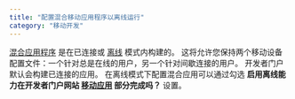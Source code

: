 ```yaml
---
title: "配置混合移动应用程序以离线运行"
category: "移动开发"
---
```


[混合应用程序](developing-hybrid-mobile-apps) 是在已连接或 [离线](offline) 模式内构建的。 这将允许您保持两个移动设备配置文件：一个针对总是在线的用户，另一个针对间歇连接的用户。 开发者门户默认会构建已连接的应用。 在离线模式下配置混合应用可以通过勾选 **启用离线能力在开发者门户网站 [移动应用](/developerportal/deploy/mobileapp) 部分完成吗？** 设置。
